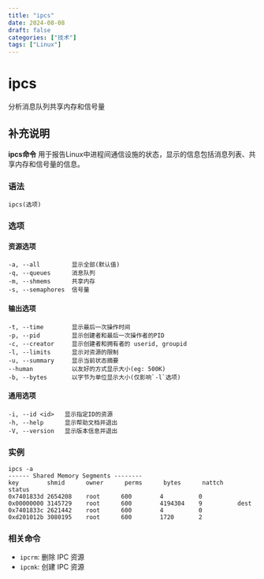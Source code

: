 ```yaml
---
title: "ipcs"
date: 2024-08-08
draft: false
categories: ["技术"]
tags: ["Linux"]
---
```

ipcs
===

分析消息队列共享内存和信号量

## 补充说明

**ipcs命令** 用于报告Linux中进程间通信设施的状态，显示的信息包括消息列表、共享内存和信号量的信息。

###  语法

```shell
ipcs(选项)
```

###  选项

#### 资源选项

```shell
-a, --all         显示全部(默认值)
-q, --queues      消息队列
-m, --shmems      共享内存
-s, --semaphores  信号量
```

#### 输出选项

```shell
-t, --time        显示最后一次操作时间
-p, --pid         显示创建者和最后一次操作者的PID
-c, --creator     显示创建者和拥有者的 userid, groupid
-l, --limits      显示对资源的限制
-u, --summary     显示当前状态摘要
--human           以友好的方式显示大小(eg: 500K)
-b, --bytes       以字节为单位显示大小(仅影响`-l`选项)
```

#### 通用选项

```shell
-i, --id <id>   显示指定ID的资源
-h, --help      显示帮助文档并退出
-V, --version   显示版本信息并退出
```

###  实例

```shell
ipcs -a
------ Shared Memory Segments --------
key        shmid      owner      perms      bytes      nattch     status
0x7401833d 2654208    root      600        4          0
0x00000000 3145729    root      600        4194304    9          dest
0x7401833c 2621442    root      600        4          0
0xd201012b 3080195    root      600        1720       2
```

### 相关命令

* `ipcrm`: 删除 IPC 资源
* `ipcmk`: 创建 IPC 资源

